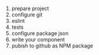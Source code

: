 1. prepare project
2. configure git
4. eslint
5. tests 
6. configure package json 
7. write your component 
8. pubish to github as NPM package 